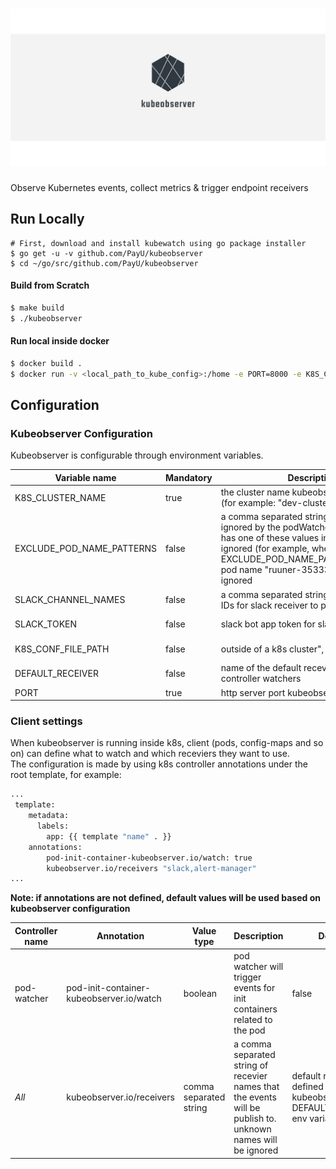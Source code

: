 # ![logo](kubeobserver_logo.png)

Observe Kubernetes events, collect metrics & trigger endpoint receivers

## Run Locally

```console
# First, download and install kubewatch using go package installer
$ go get -u -v github.com/PayU/kubeobserver
$ cd ~/go/src/github.com/PayU/kubeobserver
```

#### Build from Scratch

```bash
$ make build
$ ./kubeobserver
```

#### Run local inside docker
```bash
$ docker build .
$ docker run -v <local_path_to_kube_config>:/home -e PORT=8000 -e K8S_CLUSTER_NAME=cluster-name -e K8S_CONF_FILE_PATH=/home/config -p 8000:8000 <docker_image_id>
```

## Configuration

### Kubeobserver Configuration

Kubeobserver is configurable through environment variables.

| Variable name | Mandatory | Description | Default |
| --- | --- | --- | --- |
| K8S_CLUSTER_NAME | true | the cluster name kubeobserver deployed to (for example: "dev-cluster") | - |
| EXCLUDE_POD_NAME_PATTERNS | false | a comma separated string of values to be ignored by the podWatcher. Any pod that has one of these values in its name will be ignored (for example, when EXCLUDE_POD_NAME_PATTERNS="runner" pod name "ruuner-353332dsdsa" will be ignored | empty-string |
| SLACK_CHANNEL_NAMES | false | a comma separated string of slack channel IDs for slack receiver to publish events to | empty-string |
| SLACK_TOKEN | false | slack bot app token for slack recevier | empty-string |
| K8S_CONF_FILE_PATH | false | outside of a k8s cluster", "a k8s config file | empty-string |
| DEFAULT_RECEIVER | false | name of the default recevier for all controller watchers | "slack" |
| PORT | true | http server port kubeobserver listens on | - |

### Client settings

When kubeobserver is running inside k8s, client (pods, config-maps and so on) can define what to watch and which receviers they want to use.<br>
The configuration is made by using k8s controller annotations under the root template, for example:

```bash
...
 template:
    metadata:
      labels:
        app: {{ template "name" . }}
    annotations:
        pod-init-container-kubeobserver.io/watch: true
        kubeobserver.io/receivers "slack,alert-manager"
...        
```

<b>Note: if annotations are not defined, default values will be used based on kubeobserver configuration</b><br>


| Controller name | Annotation | Value type | Description | Default |
| --- | --- | --- | --- | --- |
| pod-watcher | pod-init-container-kubeobserver.io/watch | boolean | pod watcher will trigger events for init containers related to the pod | false |
| *All* | kubeobserver.io/receivers | comma separated string | a comma separated string of recevier names that the events will be publish to. unknown names will be ignored | default recevier is defined in kubeobserver using DEFAULT_RECEIVER env variable |
